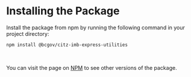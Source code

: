 # Installing the Package

Install the package from npm by running the following command in your project directory:

```Bash
npm install @bcgov/citz-imb-express-utilities
```

<br />

You can visit the page on [NPM] to see other versions of the package.

<br />

<!-- Link References -->
[NPM]: https://www.npmjs.com/package/@bcgov/citz-imb-express-utilities
